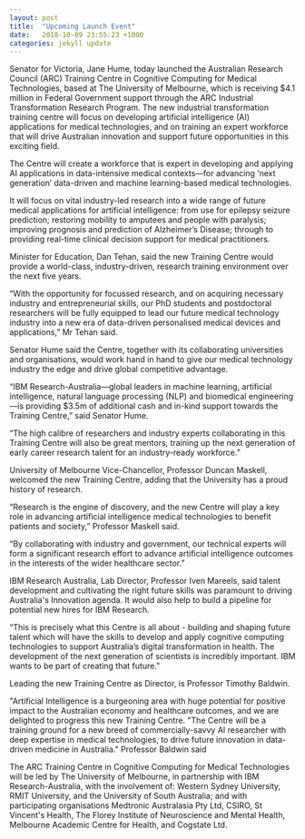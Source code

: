```yaml
---
layout: post
title:  "Upcoming Launch Event"
date:   2018-10-09 23:55:23 +1000
categories: jekyll update
---
```

Senator for Victoria, Jane Hume, today launched the Australian Research Council (ARC) Training Centre in Cognitive Computing for Medical Technologies, based at The University of Melbourne, which is receiving $4.1 million in Federal Government support through the ARC Industrial Transformation Research Program. The new industrial transformation training centre will focus on developing artificial intelligence (AI) applications for medical technologies, and on training an expert workforce that will drive Australian innovation and support future opportunities in this exciting field.
 
The Centre will create a workforce that is expert in developing and applying AI applications in data-intensive medical contexts—for advancing ‘next generation’ data-driven and machine learning-based medical technologies.
 
It will focus on vital industry-led research into a wide range of future medical applications for artificial intelligence: from use for epilepsy seizure prediction; restoring mobility to amputees and people with paralysis; improving prognosis and prediction of Alzheimer’s Disease; through to providing real-time clinical decision support for medical practitioners. 

Minister for Education, Dan Tehan, said the new Training Centre would provide a world-class, industry-driven, research training environment over the next five years.
 
“With the opportunity for focussed research, and on acquiring necessary industry and entrepreneurial skills, our PhD students and postdoctoral researchers will be fully equipped to lead our future medical technology industry into a new era of data-driven personalised medical devices and applications,” Mr Tehan said.

Senator Hume said the Centre, together with its collaborating universities and organisations, would work hand in hand to give our medical technology industry the edge and drive global competitive advantage.
 
“IBM Research-Australia—global leaders in machine learning, artificial intelligence, natural language processing (NLP) and biomedical engineering—is providing $3.5m of additional cash and in-kind support towards the Training Centre,” said Senator Hume. 
 
“The high calibre of researchers and industry experts collaborating in this Training Centre will also be great mentors, training up the next generation of early career research talent for an industry-ready workforce.”
 
University of Melbourne Vice-Chancellor, Professor Duncan Maskell, welcomed the new Training Centre, adding that the University has a proud history of research.
 
“Research is the engine of discovery, and the new Centre will play a key role in advancing artificial intelligence medical technologies to benefit patients and society,” Professor Maskell said.
 
“By collaborating with industry and government, our technical experts will form a significant research effort to advance artificial intelligence outcomes in the interests of the wider healthcare sector.”
 
IBM Research Australia, Lab Director, Professor Iven Mareels, said talent development and cultivating the right future skills was paramount to driving Australia's Innovation agenda. It would also help to build a pipeline for potential new hires for IBM Research. 

“This is precisely what this Centre is all about - building and shaping future talent which will have the skills to develop and apply cognitive computing technologies to support Australia’s digital transformation in health. The development of the next generation of scientists is incredibly important. IBM wants to be part of creating that future."

Leading the new Training Centre as Director, is Professor Timothy Baldwin.

 "Artificial Intelligence is a burgeoning area with huge potential for positive impact to the Australian economy and healthcare outcomes, and we are delighted to progress this new Training Centre. "The Centre will be a training ground for a new breed of commercially-savvy AI researcher with deep expertise in medical technologies, to drive future innovation in data-driven medicine in Australia." Professor Baldwin said

The ARC Training Centre in Cognitive Computing for Medical Technologies will be led by The University of Melbourne, in partnership with IBM Research-Australia, with the involvement of: Western Sydney University, RMIT University, and the University of South Australia; and with participating organisations Medtronic Australasia Pty Ltd, CSIRO, St Vincent's Health, The Florey Institute of Neuroscience and Mental Health, Melbourne Academic Centre for Health, and Cogstate Ltd.
